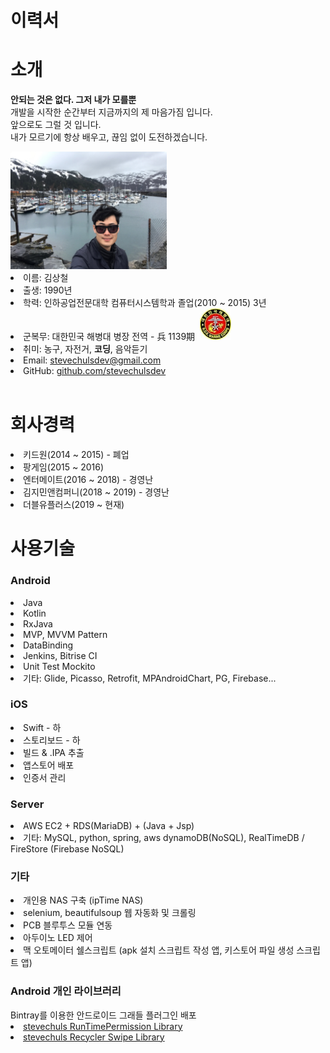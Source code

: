 # 이력서

# 소개
<strong>안되는 것은 없다. 그저 내가 모를뿐</strong>
<br>
개발을 시작한 순간부터 지금까지의 제 마음가짐 입니다. <br>
앞으로도 그럴 것 입니다. <br>
내가 모르기에 항상 배우고, 끊임 없이 도전하겠습니다. <br>

<img src="https://github.com/stevechulsdev/RESUME/raw/master/images/profile.jpg" alt="프로필이미지" width="250" height="188">
<li> 이름: 김상철</li>
<li> 출생: 1990년</li>
<li> 학력: 인하공업전문대학 컴퓨터시스템학과 졸업(2010 ~ 2015) 3년</li>
<li> 군복무: 대한민국 해병대 병장 전역 - 兵 1139期 &nbsp;<img src="https://github.com/stevechulsdev/RESUME/raw/master/images/icon_marine.jpg" alt="해병대마크" width="50" height="50"></li>
<li> 취미: 농구, 자전거, <strong>코딩</strong>, 음악듣기</li>
<li> Email: <a href="mailto:stevechulsdev@gmail.com">stevechulsdev@gmail.com</a></li>
<li> GitHub: <a href="https://github.com/stevechulsdev">github.com/stevechulsdev</a></li>
<br>

# 회사경력
<li>키드원(2014 ~ 2015) - 폐업</li>
<li>팡게임(2015 ~ 2016)</li>
<li>엔터메이트(2016 ~ 2018) - 경영난</li>
<li>김지민앤컴퍼니(2018 ~ 2019) - 경영난</li>
<li>더블유플러스(2019 ~ 현재)</li>

# 사용기술
<h3>Android</h3>
<li>Java</li>
<li>Kotlin</li>
<li>RxJava</li>
<li>MVP, MVVM Pattern</li>
<li>DataBinding</li>
<li>Jenkins, Bitrise CI</li>
<li>Unit Test Mockito</li>
<li>기타: Glide, Picasso, Retrofit, MPAndroidChart, PG, Firebase...</li>

<h3>iOS</h3>
<li>Swift - 하</li>
<li>스토리보드 - 하</li>
<li>빌드 & .IPA 추출</li>
<li>앱스토어 배포</li>
<li>인증서 관리</li>

<h3>Server</h3>
<li>AWS EC2 + RDS(MariaDB) + (Java + Jsp)</li>
<li>기타: MySQL, python, spring, aws dynamoDB(NoSQL), RealTimeDB / FireStore (Firebase NoSQL)</li>

<h3>기타</h3>
<li>개인용 NAS 구축 (ipTime NAS)</li>
<li>selenium, beautifulsoup 웹 자동화 및 크롤링</li>
<li>PCB 블루투스 모듈 연동</li>
<li>아두이노 LED 제어</li>
<li>맥 오토메이터 쉘스크립트 (apk 설치 스크립트 작성 앱, 키스토어 파일 생성 스크립트 앱)</li>

<h3>Android 개인 라이브러리</h3>
Bintray를 이용한 안드로이드 그래들 플러그인 배포 <br>
<li> <a href="https://github.com/stevechulsdev/tevechulspermission">stevechuls RunTimePermission Library</li>
<li> <a href="https://github.com/stevechulsdev/recyclerswipe">stevechuls Recycler Swipe Library</li>

